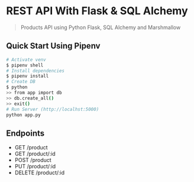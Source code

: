 # REST API With Flask & SQL Alchemy

> Products API using Python Flask, SQL Alchemy and Marshmallow
## Quick Start Using Pipenv

``` bash
# Activate venv
$ pipenv shell
# Install dependencies
$ pipenv install
# Create DB
$ python
>> from app import db
>> db.create_all()
>> exit()
# Run Server (http://localhst:5000)
python app.py
```

## Endpoints

* GET     /product
* GET     /product/:id
* POST    /product
* PUT     /product/:id
* DELETE  /product/:id
